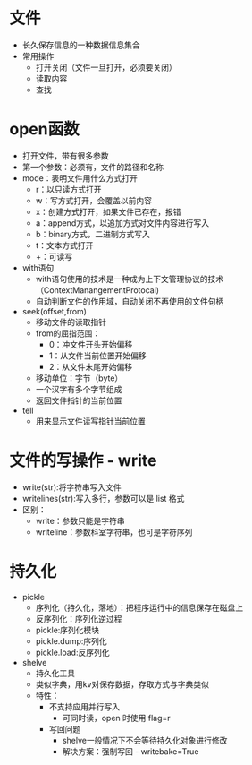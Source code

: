 # 文件
- 长久保存信息的一种数据信息集合
- 常用操作
    - 打开关闭（文件一旦打开，必须要关闭）
    - 读取内容
    - 查找
# open函数
- 打开文件，带有很多参数
- 第一个参数：必须有，文件的路径和名称
- mode：表明文件用什么方式打开
    - r：以只读方式打开
    - w：写方式打开，会覆盖以前内容
    - x：创建方式打开，如果文件已存在，报错
    - a：append方式，以追加方式对文件内容进行写入
    - b：binary方式，二进制方式写入
    - t：文本方式打开
    - +：可读写
- with语句
    - with语句使用的技术是一种成为上下文管理协议的技术（ContextManangementProtocal)
    - 自动判断文件的作用域，自动关闭不再使用的文件句柄
- seek(offset,from)
    - 移动文件的读取指针
    - from的屈指范围：
        - 0：冲文件开头开始偏移
        - 1：从文件当前位置开始偏移
        - 2：从文件末尾开始偏移
    - 移动单位：字节（byte）
    - 一个汉字有多个字节组成
    - 返回文件指针的当前位置
- tell
    - 用来显示文件读写指针当前位置

# 文件的写操作 - write
- write(str):将字符串写入文件
- writelines(str):写入多行，参数可以是 list 格式
- 区别：
    - write：参数只能是字符串
    - writeline：参数科室字符串，也可是字符序列

# 持久化
- pickle
    - 序列化（持久化，落地）：把程序运行中的信息保存在磁盘上
    - 反序列化：序列化逆过程
    - pickle:序列化模块
    - pickle.dump:序列化
    - pickle.load:反序列化
- shelve
    - 持久化工具
    - 类似字典，用kv对保存数据，存取方式与字典类似
    - 特性：
        - 不支持应用并行写入
            - 可同时读，open 时使用 flag=r
        - 写回问题
            - shelve一般情况下不会等待持久化对象进行修改
            - 解决方案：强制写回 - writebake=True